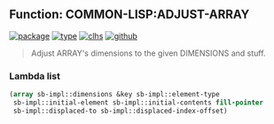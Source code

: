 ## Function: COMMON-LISP:ADJUST-ARRAY
[![package](https://img.shields.io/badge/Package-COMMON--LISP-5f9ea0.svg?style=social&colorA=999999)](../) [![type](https://img.shields.io/badge/Type-Function-5f9ea0.svg?style=social&colorA=999999)](../#function) [![clhs](https://img.shields.io/badge/CLHS-ADJUST--ARRAY-5f9ea0.svg?style=social&colorA=999999)](http://www.lispworks.com/documentation/HyperSpec/Body/f_adjust.htm) [![github](https://img.shields.io/badge/GitHub-View_the_source-5f9ea0.svg?style=social&colorA=999999&logo=github)](https://github.com/sbcl/sbcl/blob/master/src/code/array.lisp/) 

> Adjust ARRAY's dimensions to the given DIMENSIONS and stuff.

### Lambda list
```cl
(array sb-impl::dimensions &key sb-impl::element-type
 sb-impl::initial-element sb-impl::initial-contents fill-pointer
 sb-impl::displaced-to sb-impl::displaced-index-offset)
```
